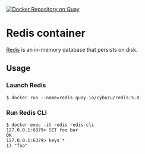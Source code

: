 [![Docker Repository on Quay](https://quay.io/repository/cybozu/redis/status "Docker Repository on Quay")](https://quay.io/repository/cybozu/redis)

# Redis container

[Redis](https://redis.io/) is an in-memory database that persists on disk.

## Usage

### Launch Redis

```console
$ docker run --name=redis quay.io/cybozu/redis:5.0
```

### Run Redis CLI

```console
$ docker exec -it redis redis-cli
127.0.0.1:6379> SET foo bar
OK
127.0.0.1:6379> keys *
1) "foo"
```
